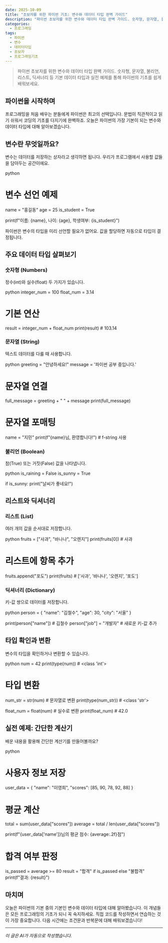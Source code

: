 ```yaml
---
date: 2025-10-09
title: "초보자를 위한 파이썬 기초: 변수와 데이터 타입 완벽 가이드"
description: "파이썬 초보자를 위한 변수와 데이터 타입 완벽 가이드. 숫자형, 문자열, 불리언, 리스트, 딕셔너리 등 기본 데이터 타입과 실전 예제를 통해 파이썬의 기초를 쉽게 배워보세요."
categories:
  - 프로그래밍
tags:
  - 파이썬
  - 변수
  - 데이터타입
  - 초보자
  - 프로그래밍기초
---
```


> 파이썬 초보자를 위한 변수와 데이터 타입 완벽 가이드. 숫자형, 문자열, 불리언, 리스트, 딕셔너리 등 기본 데이터 타입과 실전 예제를 통해 파이썬의 기초를 쉽게 배워보세요.


## 파이썬을 시작하며

프로그래밍을 처음 배우는 분들에게 파이썬은 최고의 선택입니다. 문법이 직관적이고 읽기 쉬워서 코딩의 기초를 다지기에 완벽하죠. 오늘은 파이썬의 가장 기본이 되는 변수와 데이터 타입에 대해 알아보겠습니다.

## 변수란 무엇일까요?

변수는 데이터를 저장하는 상자라고 생각하면 됩니다. 우리가 프로그램에서 사용할 값들을 담아두는 공간이에요.

python
# 변수 선언 예제
name = "홍길동"
age = 25
is_student = True

print(f"이름: {name}, 나이: {age}, 학생여부: {is_student}")


파이썬은 변수의 타입을 미리 선언할 필요가 없어요. 값을 할당하면 자동으로 타입이 결정됩니다.

## 주요 데이터 타입 살펴보기

### 숫자형 (Numbers)

정수(int)와 실수(float) 두 가지가 있습니다.

python
integer_num = 100
float_num = 3.14

# 기본 연산
result = integer_num + float_num
print(result)  # 103.14


### 문자열 (String)

텍스트 데이터를 다룰 때 사용합니다.

python
greeting = "안녕하세요!"
message = '파이썬 공부 중입니다.'

# 문자열 연결
full_message = greeting + " " + message
print(full_message)

# 문자열 포매팅
name = "지민"
print(f"{name}님, 환영합니다!")  # f-string 사용


### 불리언 (Boolean)

참(True) 또는 거짓(False) 값을 나타냅니다.

python
is_raining = False
is_sunny = True

if is_sunny:
    print("날씨가 좋네요!")


## 리스트와 딕셔너리

### 리스트 (List)

여러 개의 값을 순서대로 저장합니다.

python
fruits = ["사과", "바나나", "오렌지"]
print(fruits[0])  # 사과

# 리스트에 항목 추가
fruits.append("포도")
print(fruits)  # ['사과', '바나나', '오렌지', '포도']


### 딕셔너리 (Dictionary)

키-값 쌍으로 데이터를 저장합니다.

python
person = {
    "name": "김철수",
    "age": 30,
    "city": "서울"
}

print(person["name"])  # 김철수
person["job"] = "개발자"  # 새로운 키-값 추가


## 타입 확인과 변환

변수의 타입을 확인하거나 변환할 수 있습니다.

python
num = 42
print(type(num))  # <class 'int'>

# 타입 변환
num_str = str(num)  # 문자열로 변환
print(type(num_str))  # <class 'str'>

float_num = float(num)  # 실수로 변환
print(float_num)  # 42.0


## 실전 예제: 간단한 계산기

배운 내용을 활용해 간단한 계산기를 만들어볼까요?

python
# 사용자 정보 저장
user_data = {
    "name": "이영희",
    "scores": [85, 90, 78, 92, 88]
}

# 평균 계산
total = sum(user_data["scores"])
average = total / len(user_data["scores"])

print(f"{user_data['name']}님의 평균 점수: {average:.2f}점")

# 합격 여부 판정
is_passed = average >= 80
result = "합격" if is_passed else "불합격"
print(f"결과: {result}")


## 마치며

오늘은 파이썬의 기본 중의 기본인 변수와 데이터 타입에 대해 알아봤습니다. 이 개념들은 모든 프로그래밍의 기초가 되니 꼭 숙지하세요. 직접 코드를 작성하면서 연습하는 것이 가장 중요합니다. 다음 시간에는 조건문과 반복문에 대해 배워보겠습니다!

<!-- more -->

---

*이 글은 AI가 자동으로 작성했습니다.*
